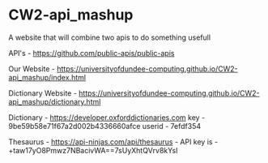# CW2-api_mashup
A website that will combine two apis to do something usefull

API's - https://github.com/public-apis/public-apis


Our Website - https://universityofdundee-computing.github.io/CW2-api_mashup/index.html

Dictionary Website - https://universityofdundee-computing.github.io/CW2-api_mashup/dictionary.html

Dictionary - https://developer.oxforddictionaries.com key - 	9be59b58e71f67a2d002b4336660afce userid - 7efdf354

Thesaurus - https://api-ninjas.com/api/thesaurus - API key is - +taw17yO8Pmwz7NBacivWA==7sUyXhtQVrv8kYsl



